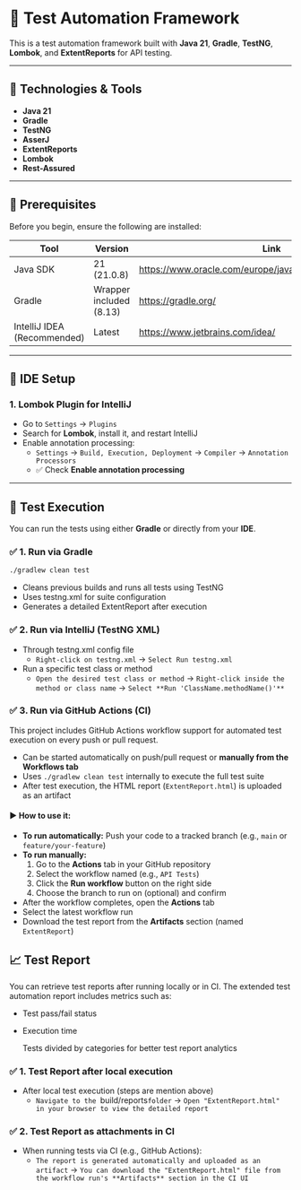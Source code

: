 # 📘 Test Automation Framework

This is a test automation framework built with **Java 21**, **Gradle**, **TestNG**, **Lombok**, and
**ExtentReports** for API testing.

---

## 🧰 Technologies & Tools

- **Java 21**
- **Gradle**
- **TestNG**
- **AsserJ**
- **ExtentReports**
- **Lombok**
- **Rest-Assured**

---

## 🚀 Prerequisites

Before you begin, ensure the following are installed:

| Tool                        | Version                 | Link                                                       |
|-----------------------------|-------------------------|------------------------------------------------------------|
| Java SDK                    | 21 (21.0.8)             | https://www.oracle.com/europe/java/technologies/downloads/ |
| Gradle                      | Wrapper included (8.13) | https://gradle.org/                                        |
| IntelliJ IDEA (Recommended) | Latest                  | https://www.jetbrains.com/idea/                            |

---

## 🔧 IDE Setup

### 1. Lombok Plugin for IntelliJ

- Go to `Settings` → `Plugins`
- Search for **Lombok**, install it, and restart IntelliJ
- Enable annotation processing:
    - `Settings` → `Build, Execution, Deployment` → `Compiler` → `Annotation Processors`
    - ✅ Check **Enable annotation processing**

---

## 🧪 Test Execution

You can run the tests using either **Gradle** or directly from your **IDE**.

### ✅ 1. Run via Gradle

```bash
./gradlew clean test
```

- Cleans previous builds and runs all tests using TestNG
- Uses testng.xml for suite configuration
- Generates a detailed ExtentReport after execution

### ✅ 2. Run via IntelliJ (TestNG XML)

- Through testng.xml config file
    - `Right-click on testng.xml` → `Select Run testng.xml`
- Run a specific test class or method
    - `Open the desired test class or method` → `Right-click inside the method or class name` →
      `Select **Run 'ClassName.methodName()'**`

### ✅ 3. Run via GitHub Actions (CI)

This project includes GitHub Actions workflow support for automated test execution on every push or
pull request.

- Can be started automatically on push/pull request or **manually from the Workflows tab**
- Uses `./gradlew clean test` internally to execute the full test suite
- After test execution, the HTML report (`ExtentReport.html`) is uploaded as an artifact

#### ▶️ How to use it:

- **To run automatically:** Push your code to a tracked branch (e.g., `main` or
  `feature/your-feature`)
- **To run manually:**
    1. Go to the **Actions** tab in your GitHub repository
    2. Select the workflow named (e.g., `API Tests`)
    3. Click the **Run workflow** button on the right side
    4. Choose the branch to run on (optional) and confirm
- After the workflow completes, open the **Actions** tab
- Select the latest workflow run
- Download the test report from the **Artifacts** section (named `ExtentReport`)

## 📈 Test Report

You can retrieve test reports after running locally or in CI.
The extended test automation report includes metrics such as:

- Test pass/fail status
- Execution time

  Tests divided by categories for better test report analytics

### ✅ 1. Test Report after local execution

- After local test execution (steps are mention above)
    - `Navigate to the `build/reports` folder ` →
      `Open "ExtentReport.html" in your browser to view the detailed report`

### ✅ 2. Test Report as attachments in CI

- When running tests via CI (e.g., GitHub Actions):
    - `The report is generated automatically and uploaded as an artifact` →
      `You can download the "ExtentReport.html" file from the workflow run's **Artifacts** section in
          the CI UI`